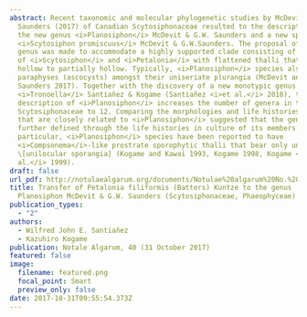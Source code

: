 ```yaml
---
abstract: Recent taxonomic and molecular phylogenetic studies by McDevit &
  Saunders (2017) of Canadian Scytosiphonaceae resulted to the description of
  the new genus <i>Planosiphon</i> McDevit & G.W. Saunders and a new species
  <i>Scytosiphon promiscuus</i> McDevit & G.W.Saunders. The proposal of the new
  genus was made to accommodate a highly supported clade consisting of species
  of <i>Scytosiphon</i> and <i>Petalonia</i> with flattened thalli that are
  hollow to partially hollow. Typically, <i>Planosiphon</i> species also lack
  paraphyses (ascocysts) amongst their uniseriate plurangia (McDevit and
  Saunders 2017). Together with the discovery of a new monotypic genus
  <i>Tronoella</i> Santiañez & Kogame (Santiañez <i>et al.</i> 2018), the
  description of <i>Planosiphon</i> increases the number of genera in the family
  Scytosiphonaceae to 12. Comparing the morphologies and life histories of taxa
  that are closely related to <i>Planosiphon</i> suggested that the genus can be
  further defined through the life histories in culture of its members. In
  particular, <i>Planosiphon</i> species have been reported to have
  <i>Compsonema</i>-like prostrate sporophytic thalli that bear only unangia
  \[unilocular sporangia] (Kogame and Kawai 1993, Kogame 1998, Kogame <i>et
  al.</i> 1999).
draft: false
url_pdf: http://notulaealgarum.org/documents/Notulae%20algarum%20No.%2040.pdf
title: Transfer of Petalonia filiformis (Batters) Kuntze to the genus
  Planosiphon McDevit & G.W. Saunders (Scytosiphonaceae, Phaeophyceae)
publication_types:
  - "2"
authors:
  - Wilfred John E. Santiañez
  - Kazuhiro Kogame
publication: Notale Algarum, 40 (31 October 2017)
featured: false
image:
  filename: featured.png
  focal_point: Smart
  preview_only: false
date: 2017-10-31T09:55:54.373Z
---
```

